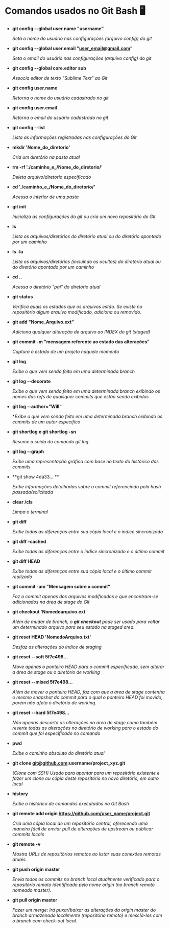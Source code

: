 # Comandos usados no Git Bash :desktop_computer:

- **git config --global user.name "username"**

  *Seta o nome do usuário nas configurações (arquivo config) do git*

- **git config --global user.email "user_email@gmail.com"**

  *Seta o email do usuário nas configurações (arquivo config) do git*

- **git config --global core.editor sub**

  *Associa editor de texto "Sublime Text" ao Git*

- **git config user.name**

  *Retorna o nome do usuário cadastrado no git*

- **git config user.email**

  *Retorna o email do usuário cadastrado no git*

- **git config --list**

  *Lista as informações registradas nas configurações do Git*

- **mkdir 'Nome_do_diretorio'**

  *Cria um diretório na pasta atual*

- **rm -rf './caminho_e_/Nome_do_diretorio/'**

  *Deleta arquivo/diretorio especificado*

- **cd './caminho_e_/Nome_do_diretorio/'**

  *Acessa o interior de uma pasta*

- **git init**

  *Inicializa as configurações do git ou cria um novo repositório do Git*

- **ls**

  *Lista os arquivos/diretórios do diretório atual ou do diretório apontado por um caminho*

- **ls -la**

  *Lista os arquivos/diretórios (incluindo os ocultos) do diretório atual ou do diretório apontado por um caminho*

- **cd ..**

  *Acessa o diretório "pai" do diretório atual*

- **git status**

  *Verifica quais os estados que os arquivos estão. Se existe no repositório algum arquivo modificado, adiciona ou removido.*

- **git add "Nome_Arquivo.ext"**

  *Adiciona qualquer alteração de arquivo ao INDEX do git (staged)*

- **git commit -m "mensagem referente ao estado das alterações"**

  *Captura o estado de um projeto naquele momento*

- **git log**

  *Exibe o que vem sendo feito em uma determinada branch*

- **git log --decorate**

  *Exibe o que vem sendo feito em uma determinada branch exibindo os nomes das refs de quaisquer commits que estão sendo exibidos*

- **git log --author="Will"**

  **Exibe o que vem sendo feito em uma determinada branch exibindo os commits de um autor específico*

- **git shortlog** **e git shortlog -sn**

  *Resume a saída do comando git log*

- **git log --graph**

  *Exibe uma representação gráfica com base no texto do histórico dos commits*

- **git show 4da33... **

  *Exibe informações detalhadas sobre o commit referenciado pela hash passada/solicitada*

- **clear /cls**

  *Limpa o terminal*

- **git diff**

  *Exibe todas as diferenças entre sua cópia local e o índice sincronizado*

- **git diff –cached**

  *Exibe todas as diferenças entre o índice sincronizado e o último commit*

- **git diff HEAD**

  *Exibe todas as diferenças entre sua cópia local e o último commit realizado*

- **git commit -am "Mensagem sobre o commit"**

  *Faz o commit apenas dos arquivos modificados e que encontram-se adicionados na área de stage do Git*

- **git checkout 'Nomedoarquivo.ext**'

  *Além de mudar de branch, o **git checkout** pode ser usado para voltar um determinado arquivo para seu estado na staged area.*

- **git reset HEAD 'NomedoArquivo.txt'**

  *Desfaz as alterações do índice de staging*

- **git reset --soft 5f7e498...**

  *Move apenas o ponteiro HEAD para o commit especificado, sem alterar a área de stage ou o diretório de working*

- **git reset --mixed 5f7e498...**

  *Além de mover o ponteiro HEAD, faz com que a área de stage contenha o mesmo snapshot do commit para o qual o ponteiro HEAD foi movido, porém não afeta o diretório de working.*

- **git reset --hard 5f7e498...**

  *Não apenas descarta as alterações na área de stage como também reverte todas as alterações no diretório de working para o estado do commit que foi especificado no comando*

- **pwd**

  *Exibe o caminho absoluto do diretório atual*

- **git clone git@github.com:username/project_xyz.git**

  *(Clone com SSH) Usado para apontar para um repositório existente e fazer um clone ou cópia deste repositório no novo diretório, em outro local*

- **history**

  *Exibe o histórico de comandos executados no Git Bash*

- **git remote add origin https://github.com/user_name/project.git**

  *Cria uma cópia local de um repositório central, oferecendo uma maneira fácil de enviar pull de alterações de upstream ou publicar commits locais*

- **git remote -v**

  *Mostra URLs de repositórios remotos ao listar suas conexões remotas atuais.*

- **git push origin master**

  *Envia todos os commits no branch local atualmente verificado para o repositório remoto identificado pelo nome origin (no branch remoto nomeado master).*

- **git pull origin master**

  *Fazer um merge: Irá puxar/baixar as alterações da origin master do branch armazenado localmente (repositório remoto) e mesclá-los com o branch com check-out local.*

